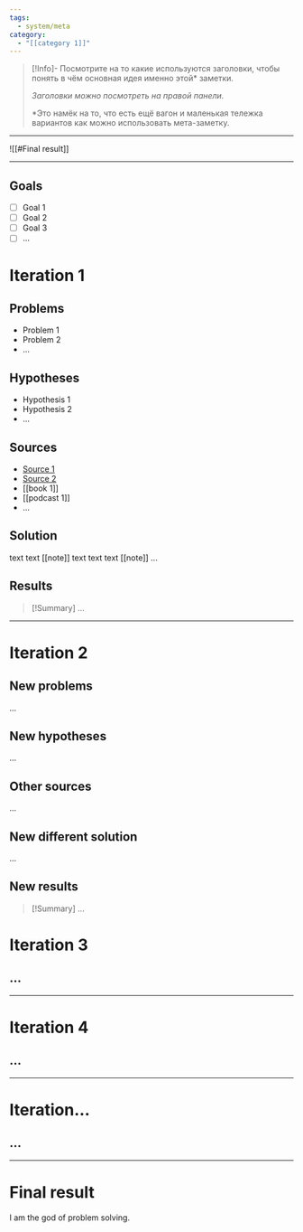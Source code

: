 ```yaml
---
tags:
  - system/meta
category:
  - "[[category 1]]"
---
```


> [!Info]-
> Посмотрите на то какие используются заголовки, чтобы понять в чём основная идея именно этой* заметки.
> 
> *Заголовки можно посмотреть на правой панели.*
> 
> *Это намёк на то, что есть ещё вагон и маленькая тележка вариантов как можно использовать мета-заметку.

___
![[#Final result]]
___

## Goals

- [ ] Goal 1
- [ ] Goal 2
- [ ] Goal 3
- [ ] ...

# Iteration 1
## Problems

- Problem 1
- Problem 2
- ...

## Hypotheses

- Hypothesis 1
- Hypothesis 2
- ...

## Sources

- [Source 1](https://google.com)
- [Source 2](https://google.com)
- [[book 1]]
- [[podcast 1]]
- ...

## Solution

text text [[note]] text text text [[note]] ...

## Results

> [!Summary]
> ...

___

# Iteration 2

## New problems

...

## New hypotheses

...

## Other sources

...

## New different solution

...

## New results

> [!Summary]
> ...

# Iteration 3
## ...

___
# Iteration 4
## ...

___
# Iteration...
## ...

___

# Final result

I am the god of problem solving.